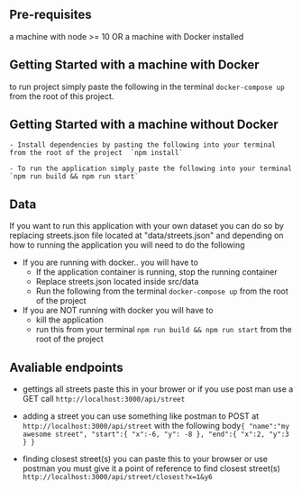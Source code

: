 ## Pre-requisites
  a machine with node >= 10 OR a machine with Docker installed 
## Getting Started with a machine with Docker

to run project simply paste the following in the terminal `docker-compose up` from the root of this project.


## Getting Started with a machine without Docker

	- Install dependencies by pasting the following into your terminal from the root of the project  `npm install`

	- To run the application simply paste the following into your terminal `npm run build && npm run start`

## Data

If you want to run this application with your own dataset you can do so by replacing streets.json file located at "data/streets.json" and depending on how to running the application you will need to do the following
 - If you are running with docker.. you will have to
	- If the application container is running, stop the running container
	- Replace streets.json located inside src/data
	- Run the following from the terminal `docker-compose up` from the root of the project
 - If you are NOT running with docker you will have to
	- kill the application
	- run this from your terminal `npm run build && npm run start` from the root of the project


## Avaliable endpoints

- gettings all streets 
 paste this in your brower or if you use post man use a GET call `http://localhost:3000/api/street`

 - adding a street
 you can use something like postman to  POST at `http://localhost:3000/api/street`
 with the following body`
 {
	"name":"my awesome street",
	"start":{
		"x":-6,
		"y": -8
	},
	"end":{
		"x":2,
		"y":3
	}
}
 `

 - finding closest street(s)
you can paste this to  your browser or use postman you must give it a point of reference to find closest street(s)
 `http://localhost:3000/api/street/closest?x=1&y6`
